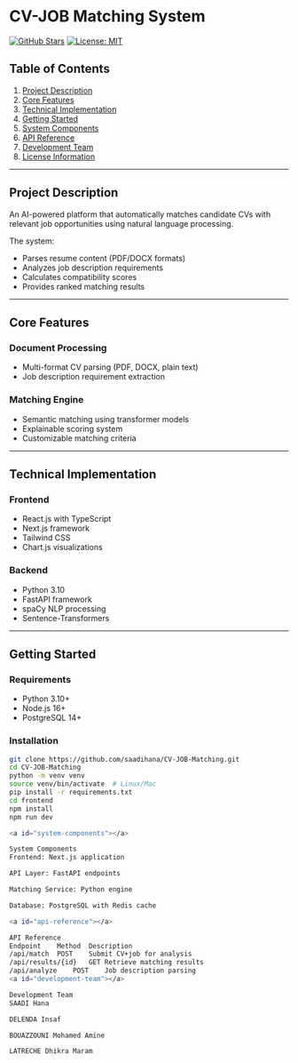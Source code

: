 # CV-JOB Matching System

[![GitHub Stars](https://img.shields.io/github/stars/saadihana/CV-JOB-Matching?style=flat-square)](https://github.com/saadihana/CV-JOB-Matching/stargazers)
[![License: MIT](https://img.shields.io/badge/License-MIT-blue.svg)](https://opensource.org/licenses/MIT)

## Table of Contents
1. [Project Description](#project-description)
2. [Core Features](#core-features)
3. [Technical Implementation](#technical-implementation)
4. [Getting Started](#getting-started)
5. [System Components](#system-components)
6. [API Reference](#api-reference)
7. [Development Team](#development-team)
8. [License Information](#license-information)

---

<a id="project-description"></a>
## Project Description
An AI-powered platform that automatically matches candidate CVs with relevant job opportunities using natural language processing.

The system:
- Parses resume content (PDF/DOCX formats)
- Analyzes job description requirements
- Calculates compatibility scores
- Provides ranked matching results

---

<a id="core-features"></a>
## Core Features

### Document Processing
- Multi-format CV parsing (PDF, DOCX, plain text)
- Job description requirement extraction

### Matching Engine
- Semantic matching using transformer models
- Explainable scoring system
- Customizable matching criteria

---

<a id="technical-implementation"></a>
## Technical Implementation

### Frontend
- React.js with TypeScript
- Next.js framework
- Tailwind CSS
- Chart.js visualizations

### Backend
- Python 3.10
- FastAPI framework
- spaCy NLP processing
- Sentence-Transformers

---

<a id="getting-started"></a>
## Getting Started

### Requirements
- Python 3.10+
- Node.js 16+
- PostgreSQL 14+

### Installation
```bash
git clone https://github.com/saadihana/CV-JOB-Matching.git
cd CV-JOB-Matching
python -m venv venv
source venv/bin/activate  # Linux/Mac
pip install -r requirements.txt
cd frontend
npm install
npm run dev

<a id="system-components"></a>

System Components
Frontend: Next.js application

API Layer: FastAPI endpoints

Matching Service: Python engine

Database: PostgreSQL with Redis cache

<a id="api-reference"></a>

API Reference
Endpoint	Method	Description
/api/match	POST	Submit CV+job for analysis
/api/results/{id}	GET	Retrieve matching results
/api/analyze	POST	Job description parsing
<a id="development-team"></a>

Development Team
SAADI Hana 

DELENDA Insaf 

BOUAZZOUNI Mohamed Amine 

LATRECHE Dhikra Maram
